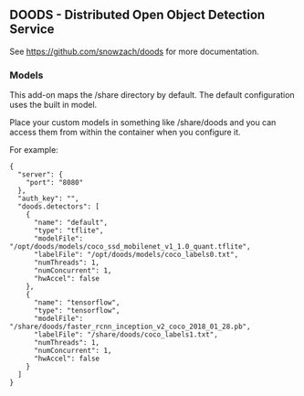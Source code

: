 ## DOODS - Distributed Open Object Detection Service

See https://github.com/snowzach/doods for more documentation.


### Models

This add-on maps the /share directory by default. The default configuration uses the built in model.

Place your custom models in something like /share/doods and you can access them from within the container when you configure it.

For example:

```
{
  "server": {
    "port": "8080"
  },
  "auth_key": "",
  "doods.detectors": [
    {
      "name": "default",
      "type": "tflite",
      "modelFile": "/opt/doods/models/coco_ssd_mobilenet_v1_1.0_quant.tflite",
      "labelFile": "/opt/doods/models/coco_labels0.txt",
      "numThreads": 1,
      "numConcurrent": 1,
      "hwAccel": false
    },
    {
      "name": "tensorflow",
      "type": "tensorflow",
      "modelFile": "/share/doods/faster_rcnn_inception_v2_coco_2018_01_28.pb",
      "labelFile": "/share/doods/coco_labels1.txt",
      "numThreads": 1,
      "numConcurrent": 1,
      "hwAccel": false
    }
  ]
}
```
